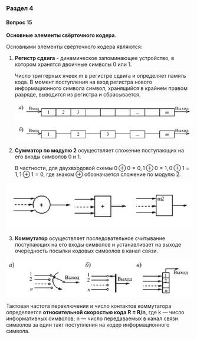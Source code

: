 ### Раздел 4

#### Вопрос 15

**Основные элементы свёрточного кодера**.

Основными элементы свёрточного кодера являются:

1. **Регистр сдвига** - динамическое запоминающее устройство, в котором хранятся двоичные символы 0 или 1.

   Число триггерных ячеек m в регистре сдвига и определяет память кода. В момент поступления на вход регистра нового информационного символа символ, хранящийся в крайнем правом разряде, выводится из регистра и сбрасывается.

   ![image-20220622200644352](./Answer_4_15/image-20220622200644352.png)

2. **Сумматор по модулю 2** осуществляет сложение поступающих на его входы символов 0 и 1.

   В частности, для двухвходовой схемы
   $0\oplus0=0,1\oplus0=1,0\oplus1=1,1\oplus1=0$,
   где знаком $\oplus$ обозначается сложение по модулю 2.

![image-20220622201004525](./Answer_4_15/image-20220622201004525.png)

3. **Коммутатор** осуществляет последовательное считывание поступающих на его входы символов и устанавливает на выходе очередность посылки кодовых символов в канал связи.

![image-20220622201216922](./Answer_4_15/image-20220622201216922.png)

Тактовая частота переключения и число контактов коммутатора определяется **относительной скоростью кода R = R/n**, где k — число информативных символов; n — число передаваемых в канал связи символов за один такт поступления на кодер информационного символа.